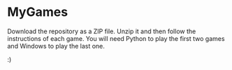 # MyGames



Download the repository as a ZIP file. Unzip it and then follow the instructions of each game. 
You will need Python to play the first two games and Windows to play the last one.

:)
